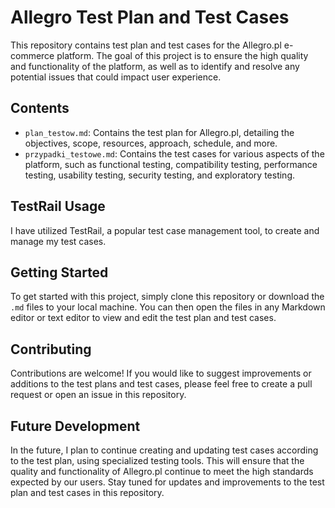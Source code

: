 # Allegro Test Plan and Test Cases

This repository contains test plan and test cases for the Allegro.pl e-commerce platform. The goal of this project is to ensure the high quality and functionality of the platform, as well as to identify and resolve any potential issues that could impact user experience.

## Contents

- `plan_testow.md`: Contains the test plan for Allegro.pl, detailing the objectives, scope, resources, approach, schedule, and more.
- `przypadki_testowe.md`: Contains the test cases for various aspects of the platform, such as functional testing, compatibility testing, performance testing, usability testing, security testing, and exploratory testing.

## TestRail Usage

I have utilized TestRail, a popular test case management tool, to create and manage my test cases. 

## Getting Started

To get started with this project, simply clone this repository or download the `.md` files to your local machine. You can then open the files in any Markdown editor or text editor to view and edit the test plan and test cases.

## Contributing

Contributions are welcome! If you would like to suggest improvements or additions to the test plans and test cases, please feel free to create a pull request or open an issue in this repository.

## Future Development

In the future, I plan to continue creating and updating test cases according to the test plan, using specialized testing tools. This will ensure that the quality and functionality of Allegro.pl continue to meet the high standards expected by our users. Stay tuned for updates and improvements to the test plan and test cases in this repository.
